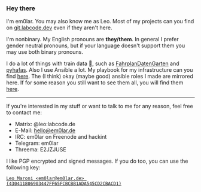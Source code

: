 ### Hey there
I'm em0lar. You may also know me as Leo. Most of my projects can you find on [git.labcode.dev](https://git.labcode.dev/em0lar) even if they aren't here.

I'm nonbinary. My English pronouns are **they/them**. In general I prefer gender neutral pronouns, but if your language doesn't support them you may use both binary pronouns.

I do a lot of things with train data 🚄, such as [FahrplanDatenGarten](https://github.com/fahrplandatengarten/fahrplandatengarten) and [pyhafas](https://github.com/n0emis/pyhafas). Also I use Ansible a lot. My playbook for my infrastructure can you find [here](https://github.com/em0lar/server_ansible). The (I think) okay (maybe good) ansible roles I made are mirrored here. If for some reason you still want to see them all, you will find them [here](https://git.labcode.dev/ansible_roles).

<hr>

If you're interested in my stuff or want to talk to me for any reason, feel free to contact me:
* Matrix: @leo:labcode.de
* E-Mail: hello@em0lar.de
* IRC: em0lar on Freenode and hackint
* Telegram: em0lar
* Threema: E2JZJUSE

I like PGP encrypted and signed messages. If you do too, you can use the following key:

[`Leo Maroni <em0lar@em0lar.de> (430411806903447FF65FCBCBB1ADA545CD2CBACD1)`](https://keys.openpgp.org/vks/v1/by-fingerprint/430411806903447FF65FCBCBB1ADA545CD2CBACD1)

<!--
**em0lar/em0lar** is a ✨ _special_ ✨ repository because its `README.md` (this file) appears on your GitHub profile.

Here are some ideas to get you started:

- 🔭 I’m currently working on ...
- 🌱 I’m currently learning ...
- 👯 I’m looking to collaborate on ...
- 🤔 I’m looking for help with ...
- 💬 Ask me about ...
- 📫 How to reach me: ...
- 😄 Pronouns: ...
- ⚡ Fun fact: ...
-->
